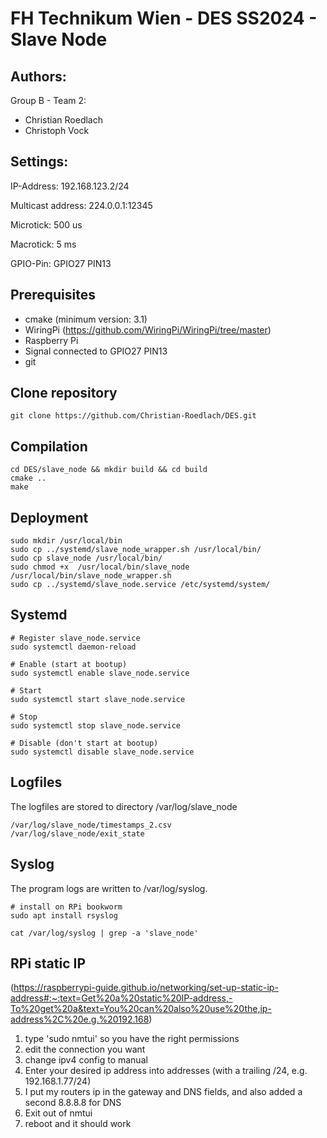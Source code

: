 # FH Technikum Wien - DES SS2024 - Slave Node

## Authors:

Group B - Team 2:

- Christian Roedlach
- Christoph Vock

## Settings:

IP-Address:
192.168.123.2/24

Multicast address:
224.0.0.1:12345

Microtick:
500 us

Macrotick:
5 ms

GPIO-Pin:
GPIO27 PIN13


## Prerequisites

- cmake (minimum version: 3.1)
- WiringPi (https://github.com/WiringPi/WiringPi/tree/master)
- Raspberry Pi
- Signal connected to GPIO27 PIN13
- git

## Clone repository

    git clone https://github.com/Christian-Roedlach/DES.git

## Compilation

    cd DES/slave_node && mkdir build && cd build
    cmake ..
    make

## Deployment

    sudo mkdir /usr/local/bin
    sudo cp ../systemd/slave_node_wrapper.sh /usr/local/bin/
    sudo cp slave_node /usr/local/bin/
    sudo chmod +x  /usr/local/bin/slave_node /usr/local/bin/slave_node_wrapper.sh
    sudo cp ../systemd/slave_node.service /etc/systemd/system/

## Systemd

    # Register slave_node.service
    sudo systemctl daemon-reload

    # Enable (start at bootup)
    sudo systemctl enable slave_node.service

    # Start
    sudo systemctl start slave_node.service

    # Stop
    sudo systemctl stop slave_node.service

    # Disable (don't start at bootup)
    sudo systemctl disable slave_node.service

## Logfiles

The logfiles are stored to directory /var/log/slave_node

    /var/log/slave_node/timestamps_2.csv
    /var/log/slave_node/exit_state

## Syslog

The program logs are written to /var/log/syslog.

    # install on RPi bookworm
    sudo apt install rsyslog
    
    cat /var/log/syslog | grep -a 'slave_node'

## RPi static IP
(https://raspberrypi-guide.github.io/networking/set-up-static-ip-address#:~:text=Get%20a%20static%20IP-address,-To%20get%20a&text=You%20can%20also%20use%20the,ip-address%2C%20e.g.%20192.168)

1. type 'sudo nmtui' so you have the right permissions
2. edit the connection you want
4. change ipv4 config to manual
5. Enter your desired ip address into addresses (with a trailing /24, e.g. 192.168.1.77/24)
6. I put my routers ip in the gateway and DNS fields, and also added a second 8.8.8.8 for DNS
7. Exit out of nmtui
8. reboot and it should work

